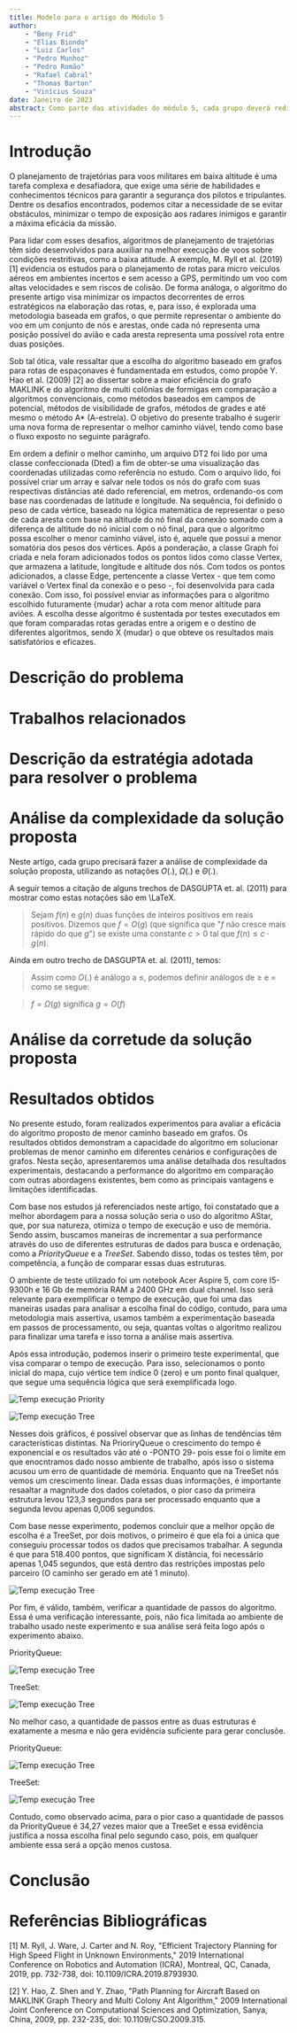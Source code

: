 ```yaml
---
title: Modelo para o artigo do Módulo 5
author: 
    - "Beny Frid"
    - "Elias Biondo"
    - "Luiz Carlos"
    - "Pedro Munhoz"
    - "Pedro Romão"
    - "Rafael Cabral"
    - "Thomas Barton"
    - "Vinícius Souza" 
date: Janeiro de 2023
abstract: Como parte das atividades do módulo 5, cada grupo deverá redigir um texto  descrevendo os resultados do projeto no formato de um artigo científico. Este arquivo no formato markdown contém a estrutura básica deste artigo. Cada grupo deverá editar este arquivo com a descrição do projeto que desenvolveu.
---
```


# Introdução

<p> O planejamento de trajetórias para voos militares em baixa altitude é uma tarefa complexa e desafiadora, que exige uma série de habilidades e conhecimentos técnicos para garantir a segurança dos pilotos e tripulantes. Dentre os desafios encontrados, podemos citar a necessidade de se evitar obstáculos, minimizar o tempo de exposição aos radares inimigos e garantir a máxima eficácia da missão. </p>

<p> Para lidar com esses desafios, algoritmos de planejamento de trajetórias têm sido desenvolvidos para auxiliar na melhor execução de voos sobre condições restritivas, como a baixa atitude. A exemplo, M. Ryll et al. (2019) [1] evidencia os estudos para o planejamento de rotas para micro veículos aéreos em ambientes incertos e sem acesso a GPS, permitindo um voo com altas velocidades e sem riscos de colisão. De forma análoga, o algoritmo do presente artigo visa minimizar os impactos decorrentes de erros estratégicos na elaboração das rotas, e, para isso, é explorada uma metodologia baseada em grafos, o que permite representar o ambiente do voo em um conjunto de nós e arestas, onde cada nó representa uma posição possível do avião e cada aresta representa uma possível rota entre duas posições. </p>

<p> Sob tal ótica, vale ressaltar que a escolha do algoritmo baseado em grafos para rotas de espaçonaves é fundamentada em estudos, como propõe Y. Hao et al. (2009) [2] ao dissertar sobre a maior eficiência do grafo MAKLINK e do algoritmo de multi colônias de formigas em comparação a algoritmos convencionais, como métodos baseados em campos de potencial, métodos de visibilidade de grafos, métodos de grades e até mesmo o método A* (A-estrela). O objetivo do presente trabalho é sugerir uma nova forma de representar o melhor caminho viável, tendo como base o fluxo exposto no seguinte parágrafo. </p>

<p> Em ordem a definir o melhor caminho, um arquivo DT2 foi lido por uma classe confeccionada (Dted) a fim de obter-se uma visualização das coordenadas utilizadas como referência no estudo. Com o arquivo lido, foi possível criar um array e salvar nele todos os nós do grafo com suas respectivas distâncias até dado referencial, em metros, ordenando-os com base nas coordenadas de latitude e longitude. Na sequência, foi definido o peso de cada vértice, baseado na lógica matemática de representar o peso de cada aresta com base na  altitude do nó final da conexão somado com a diferença de altitude do nó inicial com o nó final, para que o algoritmo possa escolher o menor caminho viável, isto é, aquele que possui a menor somatória dos pesos dos vértices. Após a ponderação, a classe Graph foi criada e nela foram adicionados todos os pontos lidos como classe Vertex, que armazena a latitude, longitude e altitude dos nós. Com todos os pontos adicionados, a classe Edge, pertencente a classe Vertex - que tem como variável o Vertex final da conexão e o peso -, foi desenvolvida para cada conexão. Com isso, foi possível enviar as informações para o algoritmo escolhido futuramente {mudar} achar a rota com menor altitude para aviões. A escolha desse algoritmo é sustentada por testes executados em que foram comparadas rotas geradas entre a origem e o destino de diferentes algoritmos, sendo X {mudar} o que obteve os resultados mais satisfatórios e eficazes. </p>

# Descrição do problema

# Trabalhos relacionados

# Descrição da estratégia adotada para resolver o problema

# Análise da complexidade da solução proposta

Neste artigo, cada grupo precisará fazer a análise de complexidade da solução proposta, utilizando as notações $O(.)$, $\Omega(.)$ e $\Theta(.)$.

A seguir temos a citação de alguns trechos de DASGUPTA et. al. (2011) para mostrar como estas notações são em \LaTeX. 

> Sejam $f(n)$ e $g(n)$ duas funções de inteiros positivos em reais positivos. Dizemos que $f = O(g)$ (que significa que "$f$ não cresce mais rápido do que $g$") se existe uma constante $c > 0$ tal que $f(n) \leq c \cdot g(n)$.

Ainda em outro trecho de DASGUPTA et. al. (2011), temos:

> Assim como $O(.)$ é análogo a $\leq$, podemos definir análogos de $\geq$ e $=$ como se segue:

> $f = \Omega(g)$ significa $g = O(f)$

# Análise da corretude da solução proposta

# Resultados obtidos

No presente estudo, foram realizados experimentos para avaliar a eficácia do algoritmo proposto de menor caminho baseado em grafos. Os resultados obtidos demonstram a capacidade do algoritmo em solucionar problemas de menor caminho em diferentes cenários e configurações de grafos. Nesta seção, apresentaremos uma análise detalhada dos resultados experimentais, destacando a performance do algoritmo em comparação com outras abordagens existentes, bem como as principais vantagens e limitações identificadas.

Com base nos estudos já referenciados neste artigo, foi constatado que a melhor abordagem para a nossa solução seria o uso do algoritmo AStar, que, por sua natureza, otimiza o tempo de execução e uso de memória. Sendo assim, buscamos maneiras de incrementar a sua performance através do uso de diferentes estruturas de dados para busca e ordenação, como a _PriorityQueue_ e a _TreeSet_. Sabendo disso, todas os testes têm, por competência, a função de comparar essas duas estruturas.

O ambiente de teste utilizado foi um notebook Acer Aspire 5, com core I5-9300h e 16 Gb de memória RAM a 2400 GHz em dual channel. Isso será relevante para exemplificar o tempo de execução, que foi uma das maneiras usadas para analisar a escolha final do código, contudo, para uma metodologia mais assertiva, usamos também a experimentação baseada em passos de processamento, ou seja, quantas voltas o algoritmo realizou para finalizar uma tarefa e isso torna a análise mais assertiva.

Após essa introdução, podemos inserir o primeiro teste experimental, que visa comparar o tempo de execução. Para isso, selecionamos o ponto inicial do mapa, cujo vértice tem índice 0 (zero) e um ponto final qualquer, que segue uma sequência lógica que será exemplificada logo.

![Temp execução Priority](C:\Users\raalc\Documents\GitHub\grupo2\docs\img\execPriority.jpg)

![Temp execução Tree](C:\Users\raalc\Documents\GitHub\grupo2\docs\img\execTree.jpg)

Nesses dois gráficos, é possível observar que as linhas de tendências têm características distintas. Na PrioriryQueue o crescimento do tempo é exponencial e os resultados vão até o -PONTO 29- pois esse foi o limite em que enocntramos dado nosso ambiente de trabalho, após isso o sistema acusou um erro de quantidade de memória. Enquanto que na TreeSet nós vemos um crescimento linear. Dada essas duas informações, é importante resaaltar a magnitude dos dados coletados, o pior caso da primeira estrutura levou 123,3 segundos para ser processado enquanto que a segunda levou apenas 0,006 segundos.

Com base nesse experimento, podemos concluir que a melhor opção de escolha é a TreeSet, por dois motivos, o primeiro é que ela foi a única que conseguiu processar todos os dados que precisamos trabalhar. A segunda é que para 518.400 pontos, que significam X distância, foi necessário apenas 1,045 segundos, que está dentro das restrições impostas pelo parceiro (O caminho ser gerado em até 1 minuto).

![Temp execução Tree](C:\Users\raalc\Documents\GitHub\grupo2\docs\img\execTree518400.jpg)


Por fim, é válido, também, verificar a quantidade de passos do algoritmo. Essa é uma verificação interessante, pois, não fica limitada ao ambiente de trabalho usado neste experimento e sua análise será feita logo após o experimento abaixo.

PriorityQueue:

![Temp execução Tree](C:\Users\raalc\Documents\GitHub\grupo2\docs\img\passosMelhor.jpg)

TreeSet:

![Temp execução Tree](C:\Users\raalc\Documents\GitHub\grupo2\docs\img\passosMelhor.jpg)


No melhor caso, a quantidade de passos entre as duas estruturas é exatamente a mesma e não gera evidência suficiente para gerar conclusõe.

PriorityQueue:

![Temp execução Tree](C:\Users\raalc\Documents\GitHub\grupo2\docs\img\passosPiorPriority.jpg)


TreeSet:

![Temp execução Tree](C:\Users\raalc\Documents\GitHub\grupo2\docs\img\passosPiorTree.jpg)


Contudo, como observado acima, para o pior caso a quantidade de passos da PriorityQueue é 34,27 vezes maior que a TreeSet e essa evidência justifica a nossa escolha final pelo segundo caso, pois, em qualquer ambiente essa será a opção menos custosa.


# Conclusão

# Referências Bibliográficas

<p> [1] M. Ryll, J. Ware, J. Carter and N. Roy, "Efficient Trajectory Planning for High Speed Flight in Unknown Environments," 2019 International Conference on Robotics and Automation (ICRA), Montreal, QC, Canada, 2019, pp. 732-738, doi: 10.1109/ICRA.2019.8793930. </p>

<p> [2] Y. Hao, Z. Shen and Y. Zhao, "Path Planning for Aircraft Based on MAKLINK Graph Theory and Multi Colony Ant Algorithm," 2009 International Joint Conference on Computational Sciences and Optimization, Sanya, China, 2009, pp. 232-235, doi: 10.1109/CSO.2009.315. </p>